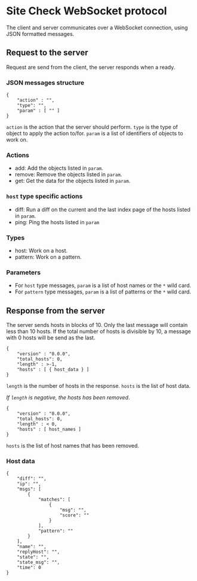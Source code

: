 # Site Check WebSocket protocol #

The client and server communicates over a WebSocket connection, using JSON
formatted messages.

## Request to the server ##

Request are send from the client, the server responds  when a ready.

### JSON messages structure ###

	{
		"action" : "",
		"type": "",
		"param" : [ "" ]
	}
		
`action` is the action that the server should perform.
`type` is the type of object to apply the action to/for.
`param` is a list of identifiers of objects to work on. 

### Actions ###

 * add: Add the objects listed in `param`.
 * remove: Remove the objects listed in `param`.
 * get: Get the data for the objects listed in `param`.

### `host` type specific actions ###

 * diff: Run a diff on the current and the last index page of the hosts listed
   in `param`.
 * ping: Ping the hosts listed in `param`

### Types ###

 * host:  Work on a host.
 * pattern: Work on a pattern.
   
### Parameters ###

 * For `host` type messages, `param` is a list of host names or the `*` wild
   card.
 * For `pattern` type messages, `param` is a list of patterns or the `*` wild
   card.

## Response from the server ##

The server sends hosts in blocks of 10. Only the last message will contain
less than 10 hosts. If the total number of hosts is divisible by 10, a message
with 0 hosts will be send as the last.

	{
		"version" : "0.0.0",
		"total_hosts": 0,
		"length" : >-1,
		"hosts" : [ { host_data } ]
	}
  
`length` is the number of hosts in the response. `hosts` is the list of host
data.

*If `length` is negative, the hosts has been removed*. 

	{
		"version" : "0.0.0",
		"total_hosts": 0,
		"length" : < 0,
		"hosts" : [ host_names ]
	}
	
`hosts` is the list of host names that has been removed.

### Host data ###

	{
        "diff": "",
        "ip": "",
        "msgs": [
            {
                "matches": [
                    {
                        "msg": "",
                        "score": ""
                    }
                ],
                "pattern": ""
            }
        ],
        "name": "",
        "replyHost": "",
        "state": "",
        "state_msg": "", 
        "time": 0
    }
